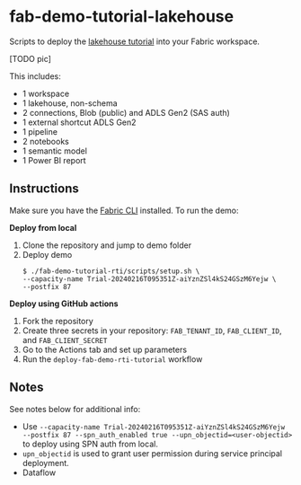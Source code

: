 # fab-demo-tutorial-lakehouse

Scripts to deploy the [lakehouse tutorial](https://learn.microsoft.com/en-us/fabric/data-engineering/tutorial-lakehouse-introduction) into your Fabric workspace.

[TODO pic]

This includes:
- 1 workspace
- 1 lakehouse, non-schema
- 2 connections, Blob (public) and ADLS Gen2 (SAS auth)
- 1 external shortcut ADLS Gen2
- 1 pipeline
- 2 notebooks
- 1 semantic model
- 1 Power BI report

## Instructions

Make sure you have the [Fabric CLI](/dist/) installed. To run the demo:

**Deploy from local**

1. Clone the repository and jump to demo folder
2. Deploy demo
    ```console
    $ ./fab-demo-tutorial-rti/scripts/setup.sh \ 
    --capacity-name Trial-20240216T095351Z-aiYznZSl4kS24GSzM6Yejw \
    --postfix 87
    ```

**Deploy using GitHub actions**

1. Fork the repository
2. Create three secrets in your repository: `FAB_TENANT_ID`, `FAB_CLIENT_ID`, and `FAB_CLIENT_SECRET`
3. Go to the Actions tab and set up parameters
4. Run the `deploy-fab-demo-rti-tutorial` workflow
    
## Notes
See notes below for additional info:

- Use `--capacity-name Trial-20240216T095351Z-aiYznZSl4kS24GSzM6Yejw --postfix 87 --spn_auth_enabled true --upn_objectid=<user-objectid>` to deploy using SPN auth from local.
- `upn_objectid` is used to grant user permission during service principal deployment.
- Dataflow